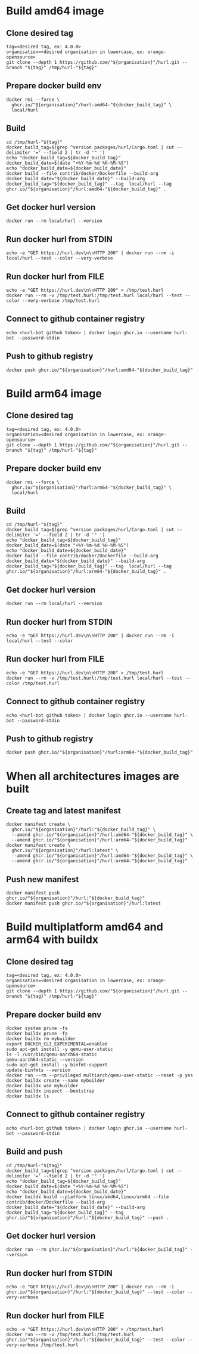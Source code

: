 # Build amd64 image

## Clone desired tag

```
tag=<desired tag, ex: 4.0.0>
organisation=<desired organisation in lowercase, ex: orange-opensource>
git clone --depth 1 https://github.com/"${organisation}"/hurl.git --branch "${tag}" /tmp/hurl-"${tag}"
```

## Prepare docker build env

```
docker rmi --force \
  ghcr.io/"${organisation}"/hurl:amd64-"${docker_build_tag}" \
  local/hurl
```

## Build

```
cd /tmp/hurl-"${tag}"
docker_build_tag=$(grep ^version packages/hurl/Cargo.toml | cut --delimiter '=' --field 2 | tr -d '" ')
echo "docker_build_tag=${docker_build_tag}"
docker_build_date=$(date "+%Y-%m-%d %H-%M-%S")
echo "docker_build_date=${docker_build_date}"
docker build --file contrib/docker/Dockerfile --build-arg docker_build_date="${docker_build_date}" --build-arg docker_build_tag="${docker_build_tag}" --tag  local/hurl --tag ghcr.io/"${organisation}"/hurl:amd64-"${docker_build_tag}" .
```

## Get docker hurl version

```
docker run --rm local/hurl --version
```

## Run docker hurl from STDIN

```
echo -e "GET https://hurl.dev\n\nHTTP 200" | docker run --rm -i local/hurl --test --color --very-verbose
```

## Run docker hurl from FILE

```
echo -e "GET https://hurl.dev\n\nHTTP 200" > /tmp/test.hurl
docker run --rm -v /tmp/test.hurl:/tmp/test.hurl local/hurl --test --color --very-verbose /tmp/test.hurl
```

## Connect to github container registry

```
echo <hurl-bot github token> | docker login ghcr.io --username hurl-bot --password-stdin
```

## Push to github registry

```
docker push ghcr.io/"${organisation}"/hurl:amd64-"${docker_build_tag}"
```

# Build arm64 image

## Clone desired tag

```
tag=<desired tag, ex: 4.0.0>
organisation=<desired organisation in lowercase, ex: orange-opensource>
git clone --depth 1 https://github.com/"${organisation}"/hurl.git --branch "${tag}" /tmp/hurl-"${tag}"
```

## Prepare docker build env

```
docker rmi --force \
  ghcr.io/"${organisation}"/hurl:arm64-"${docker_build_tag}" \
  local/hurl
```

## Build

```
cd /tmp/hurl-"${tag}"
docker_build_tag=$(grep ^version packages/hurl/Cargo.toml | cut --delimiter '=' --field 2 | tr -d '" ')
echo "docker_build_tag=${docker_build_tag}"
docker_build_date=$(date "+%Y-%m-%d %H-%M-%S")
echo "docker_build_date=${docker_build_date}"
docker build --file contrib/docker/Dockerfile --build-arg docker_build_date="${docker_build_date}" --build-arg docker_build_tag="${docker_build_tag}" --tag  local/hurl --tag ghcr.io/"${organisation}"/hurl:arm64-"${docker_build_tag}" .
```

## Get docker hurl version

```
docker run --rm local/hurl --version
```

## Run docker hurl from STDIN

```
echo -e "GET https://hurl.dev\n\nHTTP 200" | docker run --rm -i local/hurl --test --color
```

## Run docker hurl from FILE

```
echo -e "GET https://hurl.dev\n\nHTTP 200" > /tmp/test.hurl
docker run --rm -v /tmp/test.hurl:/tmp/test.hurl local/hurl --test --color /tmp/test.hurl
```

## Connect to github container registry

```
echo <hurl-bot github token> | docker login ghcr.io --username hurl-bot --password-stdin
```

## Push to github registry

```
docker push ghcr.io/"${organisation}"/hurl:arm64-"${docker_build_tag}"
```

# When all architectures images are built
## Create tag and latest manifest

```
docker manifest create \
  ghcr.io/"${organisation}"/hurl:"${docker_build_tag}" \
  --amend ghcr.io/"${organisation}"/hurl:amd64-"${docker_build_tag}" \
  --amend ghcr.io/"${organisation}"/hurl:arm64-"${docker_build_tag}"
docker manifest create \
  ghcr.io/"${organisation}"/hurl:latest" \
  --amend ghcr.io/"${organisation}"/hurl:amd64-"${docker_build_tag}" \
  --amend ghcr.io/"${organisation}"/hurl:arm64-"${docker_build_tag}"
```

## Push new manifest

```
docker manifest push ghcr.io/"${organisation}"/hurl:"${docker_build_tag}"
docker manifest push ghcr.io/"${organisation}"/hurl:latest
```

# Build multiplatform amd64 and arm64 with buildx

## Clone desired tag

```
tag=<desired tag, ex: 4.0.0>
organisation=<desired organisation in lowercase, ex: orange-opensource>
git clone --depth 1 https://github.com/"${organisation}"/hurl.git --branch "${tag}" /tmp/hurl-"${tag}"
```

## Prepare docker build env

```
docker system prune -fa
docker buildx prune -fa
docker buildx rm mybuilder
export DOCKER_CLI_EXPERIMENTAL=enabled
sudo apt-get install -y qemu-user-static
ls -l /usr/bin/qemu-aarch64-static
qemu-aarch64-static --version
sudo apt-get install -y binfmt-support
update-binfmts --version
docker run --rm --privileged multiarch/qemu-user-static --reset -p yes
docker buildx create --name mybuilder
docker buildx use mybuilder
docker buildx inspect --bootstrap
docker buildx ls
```

## Connect to github container registry

```
echo <hurl-bot github token> | docker login ghcr.io --username hurl-bot --password-stdin
```

## Build and push

```
cd /tmp/hurl-"${tag}"
docker_build_tag=$(grep ^version packages/hurl/Cargo.toml | cut --delimiter '=' --field 2 | tr -d '" ')
echo "docker_build_tag=${docker_build_tag}"
docker_build_date=$(date "+%Y-%m-%d %H-%M-%S")
echo "docker_build_date=${docker_build_date}"
docker buildx build --platform linux/amd64,linux/arm64 --file contrib/docker/Dockerfile --build-arg docker_build_date="${docker_build_date}" --build-arg docker_build_tag="${docker_build_tag}" --tag ghcr.io/"${organisation}"/hurl:"${docker_build_tag}" --push .
```

## Get docker hurl version

```
docker run --rm ghcr.io/"${organisation}"/hurl:"${docker_build_tag}" --version
```

## Run docker hurl from STDIN

```
echo -e "GET https://hurl.dev\n\nHTTP 200" | docker run --rm -i ghcr.io/"${organisation}"/hurl:"${docker_build_tag}" --test --color --very-verbose
```

## Run docker hurl from FILE

```
echo -e "GET https://hurl.dev\n\nHTTP 200" > /tmp/test.hurl
docker run --rm -v /tmp/test.hurl:/tmp/test.hurl ghcr.io/"${organisation}"/hurl:"${docker_build_tag}" --test --color --very-verbose /tmp/test.hurl
```
